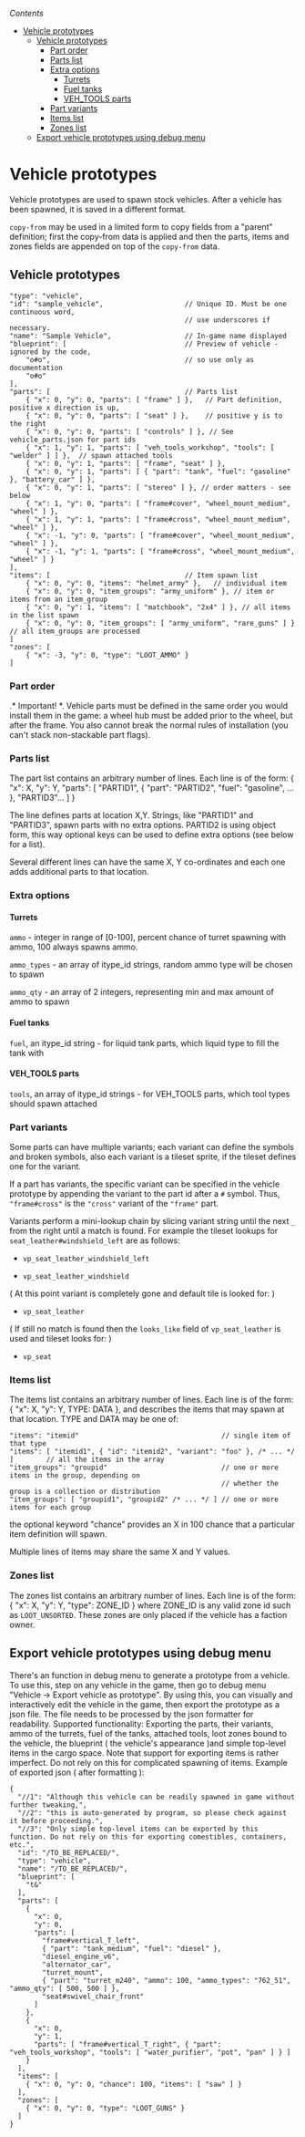 <!-- START doctoc generated TOC please keep comment here to allow auto update -->
<!-- DON'T EDIT THIS SECTION, INSTEAD RE-RUN doctoc TO UPDATE -->
*Contents*

- [Vehicle prototypes](#vehicle-prototypes)
  - [Vehicle prototypes](#vehicle-prototypes-1)
    - [Part order](#part-order)
    - [Parts list](#parts-list)
    - [Extra options](#extra-options)
      - [Turrets](#turrets)
      - [Fuel tanks](#fuel-tanks)
      - [VEH_TOOLS parts](#veh_tools-parts)
    - [Part variants](#part-variants)
    - [Items list](#items-list)
    - [Zones list](#zones-list)
  - [Export vehicle prototypes using debug menu](#export-vehicle-prototypes-using-debug-menu)

<!-- END doctoc generated TOC please keep comment here to allow auto update -->

# Vehicle prototypes

Vehicle prototypes are used to spawn stock vehicles. After a vehicle has been spawned, it is saved in a different format.

`copy-from` may be used in a limited form to copy fields from a "parent" definition; first the copy-from data is applied and then the parts, items and zones fields are appended on top of the `copy-from` data.

## Vehicle prototypes

```jsonc
"type": "vehicle",
"id": "sample_vehicle",                    // Unique ID. Must be one continuous word,
                                           // use underscores if necessary.
"name": "Sample Vehicle",                  // In-game name displayed
"blueprint": [                             // Preview of vehicle - ignored by the code,
    "o#o",                                 // so use only as documentation
    "o#o"
],
"parts": [                                 // Parts list
    { "x": 0, "y": 0, "parts": [ "frame" ] },   // Part definition, positive x direction is up,
    { "x": 0, "y": 0, "parts": [ "seat" ] },    // positive y is to the right
    { "x": 0, "y": 0, "parts": [ "controls" ] }, // See vehicle_parts.json for part ids
    { "x": 1, "y": 1, "parts": [ "veh_tools_workshop", "tools": [ "welder" ] ] },  // spawn attached tools
    { "x": 0, "y": 1, "parts": [ "frame", "seat" ] },
    { "x": 0, "y": 1, "parts": [ { "part": "tank", "fuel": "gasoline" }, "battery_car" ] },
    { "x": 0, "y": 1, "parts": [ "stereo" ] }, // order matters - see below
    { "x": 1, "y": 0, "parts": [ "frame#cover", "wheel_mount_medium", "wheel" ] },
    { "x": 1, "y": 1, "parts": [ "frame#cross", "wheel_mount_medium", "wheel" ] },
    { "x": -1, "y": 0, "parts": [ "frame#cover", "wheel_mount_medium", "wheel" ] },
    { "x": -1, "y": 1, "parts": [ "frame#cross", "wheel_mount_medium", "wheel" ] }
],
"items": [                                 // Item spawn list
    { "x": 0, "y": 0, "items": "helmet_army" },   // individual item
    { "x": 0, "y": 0, "item_groups": "army_uniform" }, // item or items from an item_group
    { "x": 0, "y": 1, "items": [ "matchbook", "2x4" ] }, // all items in the list spawn
    { "x": 0, "y": 0, "item_groups": [ "army_uniform", "rare_guns" ] } // all item_groups are processed
]
"zones": [
    { "x": -3, "y": 0, "type": "LOOT_AMMO" }
]
```

### Part order

.* Important! *.
Vehicle parts must be defined in the same order you would install them in the game: a wheel hub must be added prior to the wheel, but after the frame.  You also cannot break the normal rules of installation (you can't stack non-stackable part flags).

### Parts list
The part list contains an arbitrary number of lines. Each line is of the form:
{ "x": X, "y": Y, "parts": [ "PARTID1", { "part": "PARTID2", "fuel": "gasoline", ... }, "PARTID3"... ] }

The line defines parts at location X,Y. Strings, like "PARTID1" and "PARTID3", spawn parts with no extra options. PARTID2 is using object form, this way optional keys can be used to define extra options (see below for a list).

Several different lines can have the same X, Y co-ordinates and each one adds additional parts to that location.

### Extra options

#### Turrets

`ammo` - integer in range of [0-100], percent chance of turret spawning with ammo, 100 always spawns ammo.

`ammo_types` - an array of itype_id strings, random ammo type will be chosen to spawn

`ammo_qty` - an array of 2 integers, representing min and max amount of ammo to spawn

#### Fuel tanks

`fuel`, an itype_id string - for liquid tank parts, which liquid type to fill the tank with

#### VEH_TOOLS parts

`tools`, an array of itype_id strings - for VEH_TOOLS parts, which tool types should spawn attached

### Part variants
Some parts can have multiple variants; each variant can define the symbols and broken symbols, also each variant is a tileset sprite, if the tileset defines one for the variant.

If a part has variants, the specific variant can be specified in the vehicle prototype by appending the variant to the part id after a `#` symbol.  Thus, `"frame#cross"` is the `"cross"` variant of the `"frame"` part.

Variants perform a mini-lookup chain by slicing variant string until the next `_` from the right until a match is found.
For example the tileset lookups for `seat_leather#windshield_left` are as follows:

* `vp_seat_leather_windshield_left`

* `vp_seat_leather_windshield`

( At this point variant is completely gone and default tile is looked for: )

* `vp_seat_leather`

( If still no match is found then the `looks_like` field of `vp_seat_leather` is used and tileset looks for: )

* `vp_seat`

### Items list
The items list contains an arbitrary number of lines. Each line is of the form:
    { "x": X, "y": Y, TYPE: DATA },
and describes the items that may spawn at that location.
TYPE and DATA may be one of:
```jsonc
"items": "itemid"                                   // single item of that type
"items": [ "itemid1", { "id": "itemid2", "variant": "foo" }, /* ... */ ]        // all the items in the array
"item_groups": "groupid"                            // one or more items in the group, depending on
                                                    // whether the group is a collection or distribution
"item_groups": [ "groupid1", "groupid2" /* ... */ ] // one or more items for each group
```
the optional keyword "chance" provides an X in 100 chance that a particular item definition will spawn.

Multiple lines of items may share the same X and Y values.

### Zones list
The zones list contains an arbitrary number of lines. Each line is of the form:
    { "x": X, "y": Y, "type": ZONE_ID }
where ZONE_ID is any valid zone id such as `LOOT_UNSORTED`.
These zones are only placed if the vehicle has a faction owner.

## Export vehicle prototypes using debug menu
There's an function in debug menu to generate a prototype from a vehicle. To use this, step on any vehicle in the game, then go to debug menu "Vehicle -> Export vehicle as prototype".
By using this, you can visually and interactively edit the vehicle in the game, then export the prototype as a json file. The file needs to be processed by the json formatter for readability.
Supported functionality: Exporting the parts, their variants, ammo of the turrets, fuel of the tanks, attached tools, loot zones bound to the vehicle, the blueprint ( the vehicle's appearance )and simple top-level items in the cargo space.
Note that support for exporting items is rather imperfect. Do not rely on this for complicated spawning of items.
Example of exported json ( after formatting ):
```jsonc
{
  "//1": "Although this vehicle can be readily spawned in game without further tweaking,",
  "//2": "this is auto-generated by program, so please check against it before proceeding.",
  "//3": "Only simple top-level items can be exported by this function. Do not rely on this for exporting comestibles, containers, etc.",
  "id": "/TO_BE_REPLACED/",
  "type": "vehicle",
  "name": "/TO_BE_REPLACED/",
  "blueprint": [
    "t&"
  ],
  "parts": [
    {
      "x": 0,
      "y": 0,
      "parts": [
        "frame#vertical_T_left",
        { "part": "tank_medium", "fuel": "diesel" },
        "diesel_engine_v6",
        "alternator_car",
        "turret_mount",
        { "part": "turret_m240", "ammo": 100, "ammo_types": "762_51", "ammo_qty": [ 500, 500 ] },
        "seat#swivel_chair_front"
      ]
    },
    {
      "x": 0,
      "y": 1,
      "parts": [ "frame#vertical_T_right", { "part": "veh_tools_workshop", "tools": [ "water_purifier", "pot", "pan" ] } ]
    }
  ],
  "items": [
    { "x": 0, "y": 0, "chance": 100, "items": [ "saw" ] }
  ],
  "zones": [
    { "x": 0, "y": 0, "type": "LOOT_GUNS" }
  ]
}

```
